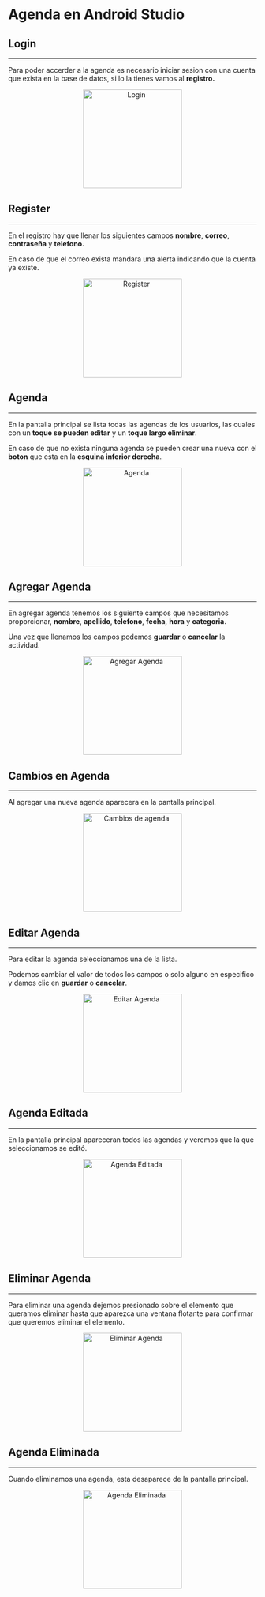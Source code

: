 # Agenda en Android Studio

## Login

 -----------------

Para poder accerder a la agenda es necesario iniciar sesion con una cuenta que exista en la base de datos, si lo la tienes vamos al **registro.**

<p style = 'text-align:center;'><img src="https://github.com/miguel-camara/agenda-android-studio/blob/main/c6.PNG" alt="Login" width="200px"></p>

## Register

 -----------------

En el registro hay que llenar los siguientes campos **nombre**, **correo**, **contraseña** y **telefono.**

En caso de que el correo exista mandara una alerta indicando que la cuenta ya existe.

<p style = 'text-align:center;'><img src="https://github.com/miguel-camara/agenda-android-studio/blob/main/c7.PNG" alt="Register" width="200px"></p>

## Agenda

 -----------------

En la pantalla principal se lista todas las agendas de los usuarios, las cuales con un **toque se pueden editar** y un **toque largo eliminar**.

En caso de que no exista ninguna agenda se pueden crear una nueva con el **boton** que esta en la **esquina inferior derecha**.

<p style = 'text-align:center;'><img src="https://github.com/miguel-camara/agenda-android-studio/blob/main/c1.PNG" alt="Agenda" width="200px"></p>

## Agregar Agenda

 -----------------

En agregar agenda tenemos los siguiente campos que necesitamos proporcionar, **nombre**, **apellido**, **telefono**, **fecha**, **hora** y **categoria**.

Una vez que llenamos los campos podemos **guardar** o **cancelar** la actividad.

<p style = 'text-align:center;'><img src="https://github.com/miguel-camara/agenda-android-studio/blob/main/c2.PNG" alt="Agregar Agenda" width="200px"></p>

## Cambios en Agenda

 -----------------

Al agregar una nueva agenda aparecera en la pantalla principal.

<p style = 'text-align:center;'><img src="https://github.com/miguel-camara/agenda-android-studio/blob/main/c3.PNG" alt="Cambios de agenda" width="200px"></p>

## Editar Agenda

 -----------------

Para editar la agenda seleccionamos una de la lista.

Podemos cambiar el valor de todos los campos o solo alguno en especifico y damos clic en **guardar** o **cancelar**.

<p style = 'text-align:center;'> <img src="https://github.com/miguel-camara/agenda-android-studio/blob/main/c4.PNG" alt="Editar Agenda" width="200px"> </p>

## Agenda Editada

 -----------------

En la pantalla principal apareceran todos las agendas y veremos que la que seleccionamos se editó.

<p style = 'text-align:center;'><img src="https://github.com/miguel-camara/agenda-android-studio/blob/main/c5.PNG" alt="Agenda Editada" width="200px"></p>

## Eliminar Agenda

 -----------------

Para eliminar una agenda dejemos presionado sobre el elemento que queramos eliminar hasta que aparezca una ventana flotante para confirmar que queremos eliminar el elemento.

<p style = 'text-align:center;'><img src="https://github.com/miguel-camara/agenda-android-studio/blob/main/c8.PNG" alt="Eliminar Agenda" width="200px"></p>

## Agenda Eliminada

 -----------------

Cuando eliminamos una agenda, esta desaparece de la pantalla principal.

<p style = 'text-align:center;'><img src="https://github.com/miguel-camara/agenda-android-studio/blob/main/c9.PNG" alt="Agenda Eliminada" width="200px"></p>